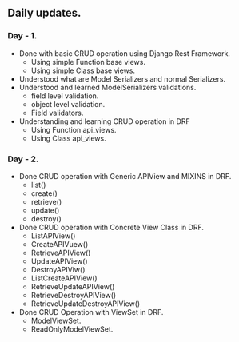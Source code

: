 ## Daily updates.

### Day - 1.

- Done with basic CRUD operation using Django Rest Framework.
	- Using simple Function base views.
	- Using simple Class base views.
- Understood what are Model Serializers and normal Serializers.
- Understood and learned ModelSerializers validations.
	- field level validation.
	- object level validation.
	- Field validators.
- Understanding and learning CRUD operation in DRF 
	- Using Function api_views.
	- Using Class api_views.


### Day - 2.

- Done CRUD operation with Generic APIView and MIXINS in DRF.
	- list()
	- create()
	- retrieve()
	- update()
	- destroy()
- Done CRUD operation with Concrete View Class in DRF.
	- ListAPIView()
	- CreateAPIVuew()
	- RetrieveAPIView()
	- UpdateAPIView()
	- DestroyAPIViw()
	- ListCreateAPIView()
	- RetrieveUpdateAPIView()
	- RetrieveDestroyAPIView()
	- RetrieveUpdateDestroyAPIView()
- Done CRUD Operation with ViewSet in DRF.
	- ModelViewSet.
	- ReadOnlyModelViewSet.

